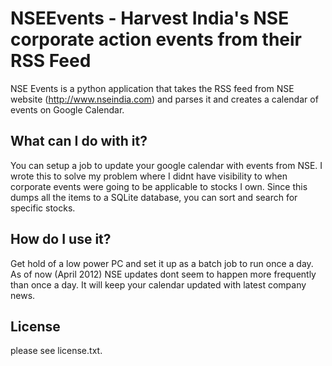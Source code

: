 # NSEEvents - Harvest India's NSE corporate action events from their RSS Feed

NSE Events is a python application that takes the RSS feed from NSE website
(http://www.nseindia.com) and parses it and creates a calendar of events on
Google Calendar.

## What can I do with it?

You can setup a job to update your google calendar with events from NSE.  I
wrote this to solve my problem where I didnt have visibility to when corporate
events were going to be applicable to stocks I own.  Since this dumps all the
items to a SQLite database, you can sort and search for specific stocks.

## How do I use it?

Get hold of a low power PC and set it up as a batch job to run once a day.  As
of now (April 2012) NSE updates dont seem to happen more frequently than once a
day.  It will keep your calendar updated with latest company news.

## License
please see license.txt.



